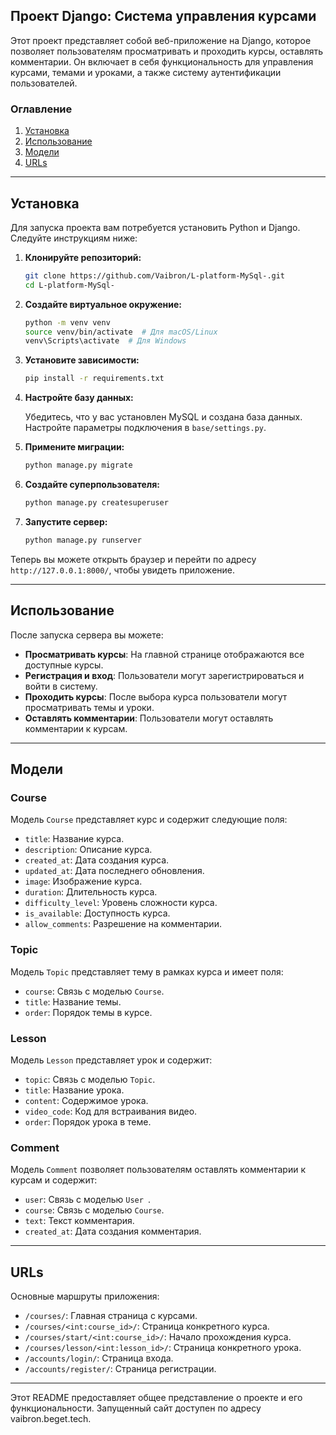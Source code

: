 ## Проект Django: Система управления курсами

Этот проект представляет собой веб-приложение на Django, которое позволяет пользователям просматривать и проходить курсы, оставлять комментарии. Он включает в себя функциональность для управления курсами, темами и уроками, а также систему аутентификации пользователей.

### Оглавление

1. [Установка](#установка)
2. [Использование](#использование)
3. [Модели](#модели)
4. [URLs](#urls)

---

## Установка

Для запуска проекта вам потребуется установить Python и Django. Следуйте инструкциям ниже:

1. **Клонируйте репозиторий:**

   ```bash
   git clone https://github.com/Vaibron/L-platform-MySql-.git
   cd L-platform-MySql-
   ```

2. **Создайте виртуальное окружение:**

   ```bash
   python -m venv venv
   source venv/bin/activate  # Для macOS/Linux
   venv\Scripts\activate  # Для Windows
   ```

3. **Установите зависимости:**

   ```bash
   pip install -r requirements.txt
   ```

4. **Настройте базу данных:**

   Убедитесь, что у вас установлен MySQL и создана база данных. Настройте параметры подключения в `base/settings.py`.

5. **Примените миграции:**

   ```bash
   python manage.py migrate
   ```

6. **Создайте суперпользователя:**

   ```bash
   python manage.py createsuperuser
   ```

7. **Запустите сервер:**

   ```bash
   python manage.py runserver
   ```

Теперь вы можете открыть браузер и перейти по адресу `http://127.0.0.1:8000/`, чтобы увидеть приложение.

---

## Использование

После запуска сервера вы можете:

- **Просматривать курсы**: На главной странице отображаются все доступные курсы.
- **Регистрация и вход**: Пользователи могут зарегистрироваться и войти в систему.
- **Проходить курсы**: После выбора курса пользователи могут просматривать темы и уроки.
- **Оставлять комментарии**: Пользователи могут оставлять комментарии к курсам.

---

## Модели

### Course

Модель `Course` представляет курс и содержит следующие поля:

- `title`: Название курса.
- `description`: Описание курса.
- `created_at`: Дата создания курса.
- `updated_at`: Дата последнего обновления.
- `image`: Изображение курса.
- `duration`: Длительность курса.
- `difficulty_level`: Уровень сложности курса.
- `is_available`: Доступность курса.
- `allow_comments`: Разрешение на комментарии.

### Topic

Модель `Topic` представляет тему в рамках курса и имеет поля:

- `course`: Связь с моделью `Course`.
- `title`: Название темы.
- `order`: Порядок темы в курсе.

### Lesson

Модель `Lesson` представляет урок и содержит:

- `topic`: Связь с моделью `Topic`.
- `title`: Название урока.
- `content`: Содержимое урока.
- `video_code`: Код для встраивания видео.
- `order`: Порядок урока в теме.

### Comment

Модель `Comment` позволяет пользователям оставлять комментарии к курсам и содержит:

- `user`: Связь с моделью `User `.
- `course`: Связь с моделью `Course`.
- `text`: Текст комментария.
- `created_at`: Дата создания комментария.

---

## URLs

Основные маршруты приложения:

- `/courses/`: Главная страница с курсами.
- `/courses/<int:course_id>/`: Страница конкретного курса.
- `/courses/start/<int:course_id>/`: Начало прохождения курса.
- `/courses/lesson/<int:lesson_id>/`: Страница конкретного урока.
- `/accounts/login/`: Страница входа.
- `/accounts/register/`: Страница регистрации.

---

Этот README предоставляет общее представление о проекте и его функциональности.
Запущенный сайт доступен по адресу vaibron.beget.tech.
